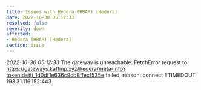 ```yaml
---
title: Issues with Hedera (HBAR) [Hedera]
date: 2022-10-30 05:12:33
resolved: false
severity: down
affected:
- Hedera (HBAR) [Hedera]
section: issue
---
```


*2022-10-30 05:12:33* The gateway is unreachable: FetchError request to https://gateways.kaffinp.xyz/hedera/meta-info?tokenId=tti_1d0df1e636c9cb8ffecf535e failed, reason: connect ETIMEDOUT 193.31.116.152:443